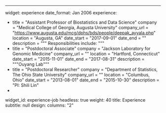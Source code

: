---
widget: experience
date_format: Jan 2006
experience:
  - title = "Assistant Professor of Biostatistics and Data Science"
    company = "Medical College of Georgia, Augusta University"
    company_url = "https://www.augusta.edu/mcg/dphs/bds/people/deepak_ayyala.php"
    location = "Augusta, GA"
    date_start = "2017-09-01"
    date_end = ""
    description = """
    Responsibilities include:
    """
  - title = "Postdoctoral Associate"
    company = "Jackson Laboratory for Genomic Medicine"
    company_url = ""
    location = "Hartford, Connecticut"
    date_start = "2015-11-01"
    date_end = "2017-08-31"
    description = """Ouyang Lab"""
  -  title = "Postdoctoral Researcher"
    company = "Department of Statistics, The Ohio State University"
    company_url = ""
    location = "Columbus, Ohio"
    date_start = "2013-08-01"
    date_end = "2015-10-30"
    description = "PI: Shili Lin"
-    
widget_id: experience-job
headless: true
weight: 40
title: Experience
subtitle: null
design:
  columns: "2"
